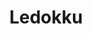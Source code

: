 ---
git: https://github.com/ledokku/ledokku
logohandle: ledokku
sort: ledokku
title: Ledokku
twitter: https://x.com/ledokku
website: https://www.ledokku.com/
---